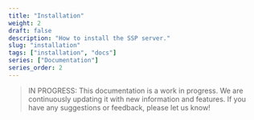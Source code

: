 ```yaml
---
title: "Installation"
weight: 2
draft: false
description: "How to install the SSP server."
slug: "installation"
tags: ["installation", "docs"]
series: ["Documentation"]
series_order: 2
---
```


> IN PROGRESS: This documentation is a work in progress. We are continuously updating it with new information and features. If you have any suggestions or feedback, please let us know!
